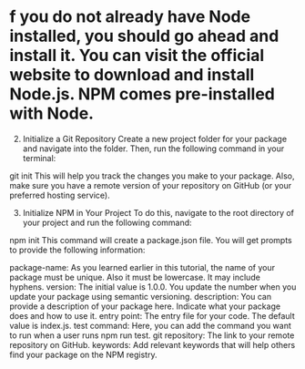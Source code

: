 # f you do not already have Node installed, you should go ahead and install it. You can visit the official website to download and install Node.js. NPM comes pre-installed with Node.

2. Initialize a Git Repository
Create a new project folder for your package and navigate into the folder. Then, run the following command in your terminal:

git init
This will help you track the changes you make to your package. Also, make sure you have a remote version of your repository on GitHub (or your preferred hosting service).

3. Initialize NPM in Your Project
To do this, navigate to the root directory of your project and run the following command:

npm init
This command will create a package.json file. You will get prompts to provide the following information:

package-name: As you learned earlier in this tutorial, the name of your package must be unique. Also it must be lowercase. It may include hyphens.
version: The initial value is 1.0.0. You update the number when you update your package using semantic versioning.
description: You can provide a description of your package here. Indicate what your package does and how to use it.
entry point: The entry file for your code. The default value is index.js.
test command: Here, you can add the command you want to run when a user runs npm run test.
git repository: The link to your remote repository on GitHub.
keywords: Add relevant keywords that will help others find your package on the NPM registry.

